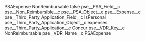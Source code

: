 <?xml version="1.0" encoding="UTF-8"?>
<CustomMetadata xmlns="http://soap.sforce.com/2006/04/metadata" xmlns:xsi="http://www.w3.org/2001/XMLSchema-instance" xmlns:xsd="http://www.w3.org/2001/XMLSchema">
    <label>PSAExpense NonReimbursable</label>
    <protected>false</protected>
    <values>
        <field>pse__PSA_Field__c</field>
        <value xsi:type="xsd:string">pse__Non_Reimbursible__c</value>
    </values>
    <values>
        <field>pse__PSA_Object__c</field>
        <value xsi:type="xsd:string">pse__Expense__c</value>
    </values>
    <values>
        <field>pse__Third_Party_Application_Field__c</field>
        <value xsi:type="xsd:string">IsPersonal</value>
    </values>
    <values>
        <field>pse__Third_Party_Application_Object__c</field>
        <value xsi:type="xsd:string">expenses</value>
    </values>
    <values>
        <field>pse__Third_Party_Application__c</field>
        <value xsi:type="xsd:string">Concur</value>
    </values>
    <values>
        <field>pse__VDR_Key__c</field>
        <value xsi:type="xsd:string">NonReimbursable</value>
    </values>
    <values>
        <field>pse__VDR_Name__c</field>
        <value xsi:type="xsd:string">PSAExpense</value>
    </values>
</CustomMetadata>
